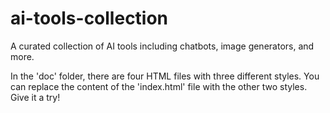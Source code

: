 # ai-tools-collection
A curated collection of AI tools including chatbots, image generators, and more.   
   
In the 'doc' folder, there are four HTML files with three different styles. You can replace the content of the 'index.html' file with the other two styles. Give it a try!

